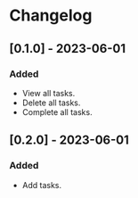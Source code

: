 # Changelog

## [0.1.0] - 2023-06-01

### Added
- View all tasks.
- Delete all tasks.
- Complete all tasks.

## [0.2.0] - 2023-06-01

### Added
- Add tasks.